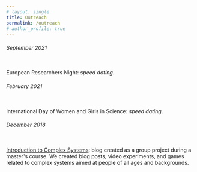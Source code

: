 ```yaml
---
# layout: single
title: Outreach
permalink: /outreach
# author_profile: true
---
```


<!-- This is my outreach page. -->

<div class="all-timelines">
  <!--SINGLE TIMELINE-->
  <div class="single-timeline d-flex-2">
    <div class="timeline-blank"></div>
    <div class="timeline-text d-flex-2">
      <span>
        <h6>September 2021</h6> <br> European Researchers Night: <em>speed dating</em>.
      </span>
      <div class="t-square"></div>
    </div>
  </div>
  <!--SINGLE TIMELINE-->
  <div class="single-timeline d-flex-2">
    <div class="timeline-blank"></div>
    <div class="timeline-text d-flex-2">
      <span>
        <h6>February 2021 </h6> <br> International Day of Women and Girls in Science: <em>speed dating</em>.
      </span>
      <div class="t-square"></div>
    </div>
  </div>
  <!--SINGLE TIMELINE-->
  <div class="single-timeline d-flex-2">
    <div class="timeline-blank"></div>
    <div class="timeline-text d-flex-2">
      <span>
        <h6>December 2018</h6> <br> <a href="https://ifisc.uib-csic.es/en/about-ifisc/blog-complex-systems/">Introduction to Complex Systems</a>: blog created as a group project during a master's course. We created blog posts, video experiments, and games related to complex systems aimed at people of all ages and backgrounds.
      </span>
      <div class="t-square"></div>
    </div>
  </div>
</div>





<!-- <ul>
  <li> September 2021. European Researchers Night: <em>speed dating</em>. </li>
  <li> February 2021. International Day of Women and Girls in Science: <em>speed dating</em>.</li>
  <li> December 2018. <a href="https://ifisc.uib-csic.es/en/about-ifisc/blog-complex-systems/">Introduction to Complex Systems</a>: blog created as a group project during a master's course. We created blog posts, video experiments, and games related to complex systems aimed at people of all ages and backgrounds.</li>
</ul> -->



 <!-- *<em>Speed dating</em>: activity where researchers have 5 minutes to explain their work to people of all ages sitting at their table. After 5 minutes, the bell rings and people change tables.  -->
